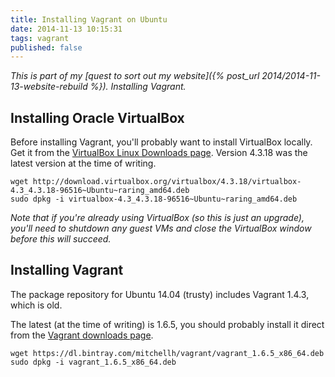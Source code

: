```yaml
---
title: Installing Vagrant on Ubuntu
date: 2014-11-13 10:15:31
tags: vagrant
published: false
---
```


*This is part of my [quest to sort out my website]({% post_url 2014/2014-11-13-website-rebuild %}).
Installing Vagrant.*

## Installing Oracle VirtualBox

Before installing Vagrant, you'll probably want to install VirtualBox locally.
Get it from the [VirtualBox Linux Downloads
page](https://www.virtualbox.org/wiki/Linux_Downloads). Version 4.3.18 was the
latest version at the time of writing.

    wget http://download.virtualbox.org/virtualbox/4.3.18/virtualbox-4.3_4.3.18-96516~Ubuntu~raring_amd64.deb
    sudo dpkg -i virtualbox-4.3_4.3.18-96516~Ubuntu~raring_amd64.deb

*Note that if you're already using VirtualBox (so this is just an upgrade),
you'll need to shutdown any guest VMs and close the VirtualBox window before
this will succeed.*

## Installing Vagrant

The package repository for Ubuntu 14.04 (trusty) includes Vagrant 1.4.3, which is old.

The latest (at the time of writing) is 1.6.5, you should probably install it
direct from the [Vagrant downloads
page](https://www.vagrantup.com/downloads.html).

    wget https://dl.bintray.com/mitchellh/vagrant/vagrant_1.6.5_x86_64.deb
    sudo dpkg -i vagrant_1.6.5_x86_64.deb
